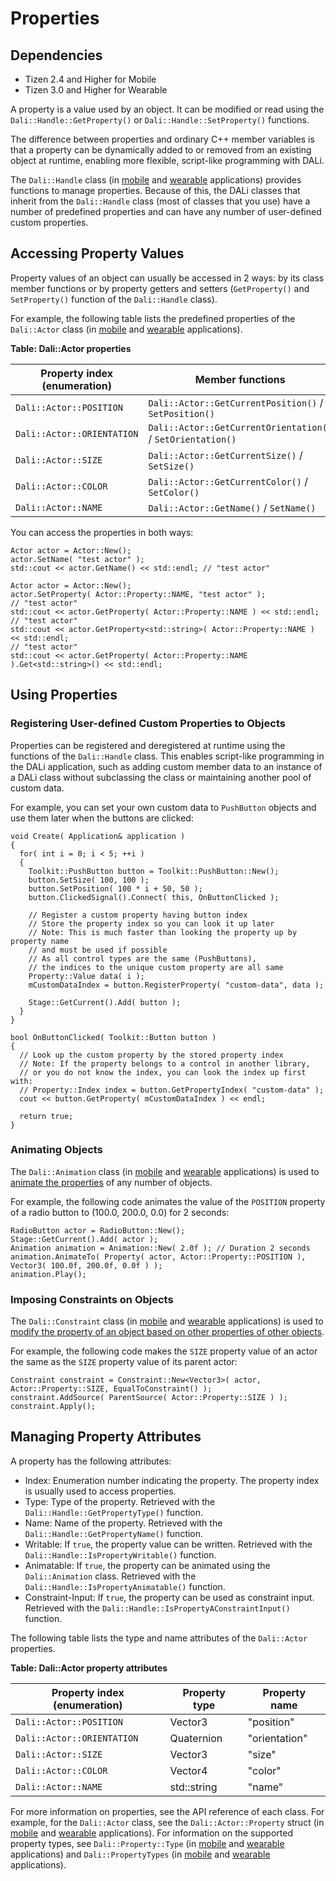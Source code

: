# Properties
## Dependencies
- Tizen 2.4 and Higher for Mobile
- Tizen 3.0 and Higher for Wearable

A property is a value used by an object. It can be modified or read using the `Dali::Handle::GetProperty()` or `Dali::Handle::SetProperty()` functions.

The difference between properties and ordinary C++ member variables is that a property can be dynamically added to or removed from an existing object at runtime, enabling more flexible, script-like programming with DALi.

The `Dali::Handle` class (in [mobile](../../../../../org.tizen.native.mobile.apireference/classDali_1_1Handle.html) and [wearable](../../../../../org.tizen.native.wearable.apireference/classDali_1_1Handle.html) applications) provides functions to manage properties. Because of this, the DALi classes that inherit from the `Dali::Handle` class (most of classes that you use) have a number of predefined properties and can have any number of user-defined custom properties.

## Accessing Property Values

Property values of an object can usually be accessed in 2 ways: by its class member functions or by property getters and setters (`GetProperty()` and `SetProperty()` function of the `Dali::Handle` class).

For example, the following table lists the predefined properties of the `Dali::Actor` class (in [mobile](../../../../../org.tizen.native.mobile.apireference/classDali_1_1Actor.html) and [wearable](../../../../../org.tizen.native.wearable.apireference/classDali_1_1Actor.html) applications).

**Table: Dali::Actor properties**

| Property index (enumeration) | Member functions                         |
| ---------------------------- | ---------------------------------------- |
| `Dali::Actor::POSITION`      | `Dali::Actor::GetCurrentPosition()` / `SetPosition()` |
| `Dali::Actor::ORIENTATION`   | `Dali::Actor::GetCurrentOrientation()` / `SetOrientation()` |
| `Dali::Actor::SIZE`          | `Dali::Actor::GetCurrentSize()` / `SetSize()` |
| `Dali::Actor::COLOR`         | `Dali::Actor::GetCurrentColor()` / `SetColor()` |
| `Dali::Actor::NAME`          | `Dali::Actor::GetName()` / `SetName()`   |

You can access the properties in both ways:

```
Actor actor = Actor::New();
actor.SetName( "test actor" );
std::cout << actor.GetName() << std::endl; // "test actor"
```

```
Actor actor = Actor::New();
actor.SetProperty( Actor::Property::NAME, "test actor" );
// "test actor"
std::cout << actor.GetProperty( Actor::Property::NAME ) << std::endl;
// "test actor"
std::cout << actor.GetProperty<std::string>( Actor::Property::NAME ) << std::endl;
// "test actor"
std::cout << actor.GetProperty( Actor::Property::NAME ).Get<std::string>() << std::endl;
```

## Using Properties

### Registering User-defined Custom Properties to Objects

Properties can be registered and deregistered at runtime using the functions of the `Dali::Handle` class. This enables script-like programming in the DALi application, such as adding custom member data to an instance of a DALi class without subclassing the class or maintaining another pool of custom data.

For example, you can set your own custom data to `PushButton` objects and use them later when the buttons are clicked:

```
void Create( Application& application )
{
  for( int i = 0; i < 5; ++i )
  {
    Toolkit::PushButton button = Toolkit::PushButton::New();
    button.SetSize( 100, 100 );
    button.SetPosition( 100 * i + 50, 50 );
    button.ClickedSignal().Connect( this, OnButtonClicked );

    // Register a custom property having button index
    // Store the property index so you can look it up later
    // Note: This is much faster than looking the property up by property name
    // and must be used if possible
    // As all control types are the same (PushButtons),
    // the indices to the unique custom property are all same
    Property::Value data( i );
    mCustomDataIndex = button.RegisterProperty( "custom-data", data );

    Stage::GetCurrent().Add( button );
  }
}

bool OnButtonClicked( Toolkit::Button button )
{
  // Look up the custom property by the stored property index
  // Note: If the property belongs to a control in another library,
  // or you do not know the index, you can look the index up first with:
  // Property::Index index = button.GetPropertyIndex( "custom-data" );
  cout << button.GetProperty( mCustomDataIndex ) << endl;

  return true;
}
```

### Animating Objects

The `Dali::Animation` class (in [mobile](../../../../../org.tizen.native.mobile.apireference/classDali_1_1Animation.html) and [wearable](../../../../../org.tizen.native.wearable.apireference/classDali_1_1Animation.html) applications) is used to [animate the properties](animation-n.md) of any number of objects.

For example, the following code animates the value of the `POSITION` property of a radio button to (100.0, 200.0, 0.0) for 2 seconds:

```
RadioButton actor = RadioButton::New();
Stage::GetCurrent().Add( actor );
Animation animation = Animation::New( 2.0f ); // Duration 2 seconds
animation.AnimateTo( Property( actor, Actor::Property::POSITION ), Vector3( 100.0f, 200.0f, 0.0f ) );
animation.Play();
```

### Imposing Constraints on Objects

The `Dali::Constraint` class (in [mobile](../../../../../org.tizen.native.mobile.apireference/classDali_1_1Constraint.html) and [wearable](../../../../../org.tizen.native.wearable.apireference/classDali_1_1Constraint.html) applications) is used to [modify the property of an object based on other properties of other objects](constraints-n.md).

For example, the following code makes the `SIZE` property value of an actor the same as the `SIZE` property value of its parent actor:

```
Constraint constraint = Constraint::New<Vector3>( actor, Actor::Property::SIZE, EqualToConstraint() );
constraint.AddSource( ParentSource( Actor::Property::SIZE ) );
constraint.Apply();
```

## Managing Property Attributes

A property has the following attributes:

- Index: Enumeration number indicating the property. The property index is usually used to access properties.
- Type: Type of the property. Retrieved with the `Dali::Handle::GetPropertyType()` function.
- Name: Name of the property. Retrieved with the `Dali::Handle::GetPropertyName()` function.
- Writable: If `true`, the property value can be written. Retrieved with the `Dali::Handle::IsPropertyWritable()` function.
- Animatable: If `true`, the property can be animated using the `Dali::Animation` class. Retrieved with the `Dali::Handle::IsPropertyAnimatable()` function.
- Constraint-Input: If `true`, the property can be used as constraint input. Retrieved with the `Dali::Handle::IsPropertyAConstraintInput()` function.

The following table lists the type and name attributes of the `Dali::Actor` properties.

**Table: Dali::Actor property attributes**

| Property index (enumeration) | Property type | Property name |
| ---------------------------- | ------------- | ------------- |
| `Dali::Actor::POSITION`      | Vector3       | "position"    |
| `Dali::Actor::ORIENTATION`   | Quaternion    | "orientation" |
| `Dali::Actor::SIZE`          | Vector3       | "size"        |
| `Dali::Actor::COLOR`         | Vector4       | "color"       |
| `Dali::Actor::NAME`          | std::string   | "name"        |

For more information on properties, see the API reference of each class. For example, for the `Dali::Actor` class, see the `Dali::Actor::Property` struct (in [mobile](../../../../../org.tizen.native.mobile.apireference/structDali_1_1Actor_1_1Property.html) and [wearable](../../../../../org.tizen.native.wearable.apireference/structDali_1_1Actor_1_1Property.html) applications). For information on the supported property types, see `Dali::Property::Type` (in [mobile](../../../../../org.tizen.native.mobile.apireference/classDali_1_1Property.html#acb569f557811bc94d2e98b5c880d759c) and [wearable](../../../../../org.tizen.native.wearable.apireference/classDali_1_1Property.html#acb569f557811bc94d2e98b5c880d759c) applications) and `Dali::PropertyTypes` (in [mobile](../../../../../org.tizen.native.mobile.apireference/namespaceDali_1_1PropertyTypes.html) and [wearable](../../../../../org.tizen.native.wearable.apireference/namespaceDali_1_1PropertyTypes.html) applications).